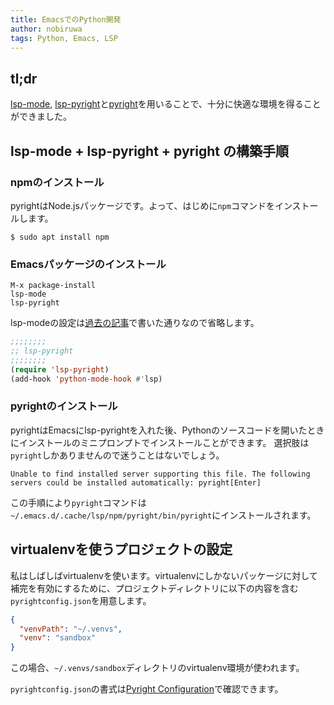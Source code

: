 ```yaml
---
title: EmacsでのPython開発
author: nobiruwa
tags: Python, Emacs, LSP
---
```


## tl;dr

[lsp-mode](https://github.com/emacs-lsp/lsp-mode), [lsp-pyright](https://github.com/emacs-lsp/lsp-pyright)と[pyright](https://github.com/Microsoft/pyright)を用いることで、十分に快適な環境を得ることができました。

## lsp-mode + lsp-pyright + pyright の構築手順

### npmのインストール

pyrightはNode.jsパッケージです。よって、はじめに`npm`コマンドをインストールします。

```console
$ sudo apt install npm
```

### Emacsパッケージのインストール

```emacs
M-x package-install
lsp-mode
lsp-pyright
```

lsp-modeの設定は[過去の記事](2019-04-07-emacs-as-cpp-ide.md)で書いた通りなので省略します。

```lisp
;;;;;;;;
;; lsp-pyright
;;;;;;;;
(require 'lsp-pyright)
(add-hook 'python-mode-hook #'lsp)
```

### pyrightのインストール

pyrightはEmacsにlsp-pyrightを入れた後、Pythonのソースコードを開いたときにインストールのミニプロンプトでインストールことができます。
選択肢は`pyright`しかありませんので迷うことはないでしょう。

```
Unable to find installed server supporting this file. The following servers could be installed automatically: pyright[Enter]
```

この手順により`pyright`コマンドは`~/.emacs.d/.cache/lsp/npm/pyright/bin/pyright`にインストールされます。

## virtualenvを使うプロジェクトの設定

私はしばしばvirtualenvを使います。virtualenvにしかないパッケージに対して補完を有効にするために、プロジェクトディレクトリに以下の内容を含む`pyrightconfig.json`を用意します。

```json
{
  "venvPath": "~/.venvs",
  "venv": "sandbox"
}
```

この場合、`~/.venvs/sandbox`ディレクトリのvirtualenv環境が使われます。

`pyrightconfig.json`の書式は[Pyright Configuration](https://github.com/microsoft/pyright/blob/main/docs/configuration.md)で確認できます。
